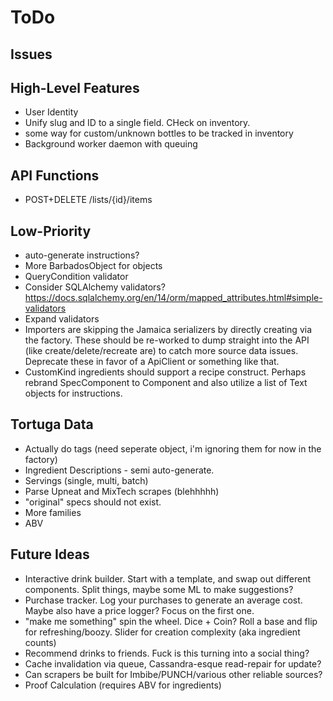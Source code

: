 ToDo
====

Issues
------

High-Level Features
-------------------
* User Identity
* Unify slug and ID to a single field. CHeck on inventory.
* some way for custom/unknown bottles to be tracked in inventory
* Background worker daemon with queuing

API Functions
-------------
* POST+DELETE /lists/{id}/items

Low-Priority
------------
* auto-generate instructions?
* More BarbadosObject for objects
* QueryCondition validator
* Consider SQLAlchemy validators? https://docs.sqlalchemy.org/en/14/orm/mapped_attributes.html#simple-validators
* Expand validators
* Importers are skipping the Jamaica serializers by directly creating via
  the factory. These should be re-worked to dump straight into the API (like
  create/delete/recreate are) to catch more source data issues. Deprecate these
  in favor of a ApiClient or something like that.
* CustomKind ingredients should support a recipe construct. Perhaps rebrand SpecComponent
  to Component and also utilize a list of Text objects for instructions.

Tortuga Data
------------
* Actually do tags (need seperate object, i'm ignoring them for now in the factory)
* Ingredient Descriptions - semi auto-generate.
* Servings (single, multi, batch)
* Parse Upneat and MixTech scrapes (blehhhhh)
* "original" specs should not exist.
* More families
* ABV

Future Ideas
------------
* Interactive drink builder. Start with a template, and swap out different
  components. Split things, maybe some ML to make suggestions?
* Purchase tracker. Log your purchases to generate an average cost. Maybe
  also have a price logger? Focus on the first one.
* "make me something" spin the wheel. Dice + Coin? Roll a base and 
  flip for refreshing/boozy. Slider for creation complexity (aka ingredient counts)
* Recommend drinks to friends. Fuck is this turning into a social thing?
* Cache invalidation via queue, Cassandra-esque read-repair for update?
* Can scrapers be built for Imbibe/PUNCH/various other reliable sources?
* Proof Calculation (requires ABV for ingredients)

